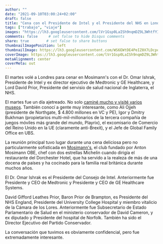 ```yaml
---
author: ""
date: "2021-09-10T03:00:24+02:00"
draft: false
title: "Cena con el Presidente de Intel y el Presidente del NHS en Londres"
tags: ["trabajo", "viaje"]
images: "https://lh3.googleusercontent.com/lVr1Gsp0LaISh9nqmDZ9L3WhtfYIWLDF8dUkT2S8DhGib3bGrUB7o-fwHvHBDzP4sSaHgd05niozIohUrbGHWXwl1RQYfonLdbjYpr0Nuu2UkSFaedrQD0HlpvfXU6knwwyIaI4dKEU=w1920-h1080"
comments: false     # set false to hide Disqus comments
share: true        # set false to share buttons
thumbnailImagePosition: left
thumbnailImage: https://lh3.googleusercontent.com/WS6EWtDE4PeIZ0X7LDcpq6ONQmfbzhDjB_I1yQSJCWbg06LNpfEzbaGKrKbuo6tWXrDpQ_c5ul4kCLKLynYFwTImiNgBHCmqFdaJkPMbP-G4Yjlsb9trTXmVp92YTu-dy7fMLZEdG2g=w1920-h1080
coverImage: https://lh3.googleusercontent.com/lVr1Gsp0LaISh9nqmDZ9L3WhtfYIWLDF8dUkT2S8DhGib3bGrUB7o-fwHvHBDzP4sSaHgd05niozIohUrbGHWXwl1RQYfonLdbjYpr0Nuu2UkSFaedrQD0HlpvfXU6knwwyIaI4dKEU=w1920-h1080
metaAlignment: center
coverMeta: out
---
```


El martes volé a Londres para cenar en Mosimann's con el Dr. Omar Ishrak, Presidente de Intel y ex director ejecutivo de Medtronic y GE Healthcare, y Lord David Prior, Presidente del servisio de salud nacional de Inglaterra, el NHS.

<!--more-->

El martes fue un día ajetreado. No solo [caminé mucho y visité varios museos](https://blog.cortell.net/2021/09/a-day-of-art-in-london/). También conocí a gente muy interesante, como Ali Ojjeh (presidente de Northgate, $ 4.800 millones en VC y PE), Igor y Dmitry Bukhman (propietarios multi-mil-millonarios de la tercera compañía de juegos móviles más grande del mundo, Playrix), el excomisario de Comercio del Reino Unido en la UE (claramente anti-Brexit), y el Jefe de Global Family Office en UBS.

La reunión principal tuvo lugar durante una cena deliciosa pero no particularmente sofisticada en [Mosimann's](https://www.mosimann.com/), el club fundado por Anton Mosimann OBE, chef con dos estrellas Michelin cuando dirigía el restaurante del Dorchester Hotel, que ha servido a la realeza de más de una docena de países y ha cocinado para la familia real británica durante muchos años.

El Dr. Omar Ishrak es el Presidente del Consejo de Intel. Anteriormente fue Presidente y CEO de Medtronic y Presidente y CEO de GE Healthcare Systems.

David Gifford Leathes Prior, Baron Prior de Brampton, es Presidente del NHS England, Presidente del University College Hospital y miembro vitalicio de la Cámara de los Lores. Anteriormente fue Subsecretario de Estado Parlamentario de Salud en el ministerio conservador de David Cameron, y ex diputado y Presidente del hospital de Norfolk. También ha sido el Director Ejecutivo del Partido Conservador.

La conversación que tuvimos es obviamente confidencial, pero fue extremadamente interesante.
